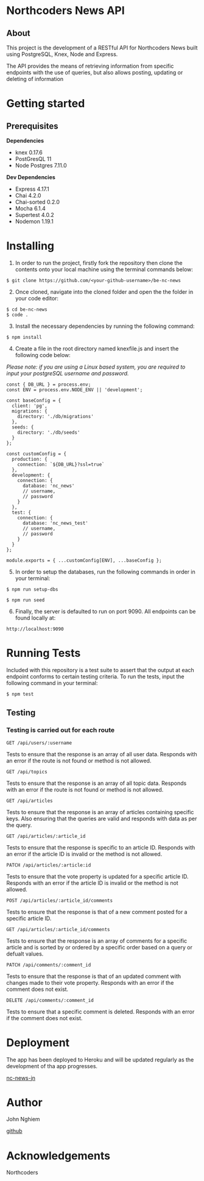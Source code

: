 # **Northcoders News API**

## **About**

This project is the development of a RESTful API for Northcoders News built using PostgreSQL, Knex, Node and Express.  

The API provides the means of retrieving information from specific endpoints with the use of queries, but also allows posting, updating or deleting of information


# **Getting started**

## **Prerequisites**

**Dependencies**
* knex 0.17.6
* PostGresQL 11
* Node Postgres 7.11.0

**Dev Dependencies**
* Express 4.17.1
* Chai 4.2.0
* Chai-sorted 0.2.0
* Mocha 6.1.4
* Supertest 4.0.2
* Nodemon 1.19.1

# **Installing**

1. In order to run the project, firstly fork the repository then clone the contents onto your local machine using the terminal commands below:

```
$ git clone https://github.com/<your-github-username>/be-nc-news
```
2. Once cloned, navigate into the cloned folder and open the the folder in your code editor:
```
$ cd be-nc-news
$ code .
```
3. Install the necessary dependencies by running the following command:
```
$ npm install
```
4. Create a file in the root directory named knexfile.js and insert the following code below:

*Please note: if you are using a Linux based system, you are required to input your postgreSQL username and password.*

```
const { DB_URL } = process.env;
const ENV = process.env.NODE_ENV || 'development';

const baseConfig = {
  client: 'pg',
  migrations: {
    directory: './db/migrations'
  },
  seeds: {
    directory: './db/seeds'
  }
};

const customConfig = {
  production: {
    connection: `${DB_URL}?ssl=true`
  },
  development: {
    connection: {
      database: 'nc_news'
      // username,
      // password
    }
  },
  test: {
    connection: {
      database: 'nc_news_test'
      // username,
      // password
    }
  }
};

module.exports = { ...customConfig[ENV], ...baseConfig };
```

5. In order to setup the databases, run the following commands in order in your terminal:
```
$ npm run setup-dbs

$ npm run seed
```

6. Finally, the server is defaulted to run on port 9090.  All endpoints can be found locally at:
```
http://localhost:9090
```
# **Running Tests**

Included with this repository is a test suite to assert that the output at each endpoint conforms to certain testing criteria. To run the tests, input the following command in your terminal:
```
$ npm test
```
## **Testing**

### **Testing is carried out for each route**
```
GET /api/users/:username
```
Tests to ensure that the response is an array of all user data.  Responds with an error if the route is not found or method is not allowed.
```
GET /api/topics
```
Tests to ensure that the response is an array of all topic data.  Responds with an error if the route is not found or method is not allowed.
```
GET /api/articles
```
Tests to ensure that the response is an array of articles containing specific keys.  Also ensuring that the queries are valid and responds with data as per the query. 
```
GET /api/articles/:article_id
```
Tests to ensure that the response is specific to an article ID.  Responds with an error if the article ID is invalid or the method is not allowed.
```
PATCH /api/articles/:article:id
```
Tests to ensure that the vote property is updated for a specific article ID. Responds with an error if the article ID is invalid or the method is not allowed.
```
POST /api/articles/:article_id/comments
```
Tests to ensure that the response is that of a new comment posted for a specific article ID.  
```
GET /api/articles/:article_id/comments
```
Tests to ensure that the response is an array of comments for a specific article and is sorted by or ordered by a specific order based on a query or defualt values.
```
PATCH /api/comments/:comment_id
```
Tests to ensure that the response is that of an updated comment with changes made to their vote property.  Responds with an error if the comment does not exist.
```
DELETE /api/comments/:comment_id
```
Tests to ensure that a specific comment is deleted.  Responds with an error if the comment does not exist.

# **Deployment**
The app has been deployed to Heroku and will be updated regularly as the development of tha app progresses.

[nc-news-jn](https://nc-news-jn.herokuapp.com/)

# **Author**
John Nghiem 

[github](https://github.com/nghiemjohn84)

# **Acknowledgements**
Northcoders





